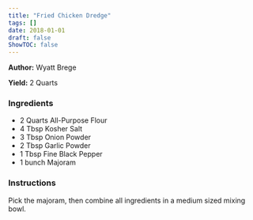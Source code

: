 ```yaml
---
title: "Fried Chicken Dredge"
tags: []
date: 2018-01-01
draft: false
ShowTOC: false
---
```


**Author:** Wyatt Brege

**Yield:** 2 Quarts


### Ingredients

-   2 Quarts All-Purpose Flour
-   4 Tbsp Kosher Salt
-   3 Tbsp Onion Powder
-   2 Tbsp Garlic Powder
-   1 Tbsp Fine Black Pepper
-   1 bunch Majoram

### Instructions 

Pick the majoram, then combine all ingredients in a medium sized mixing
bowl.
